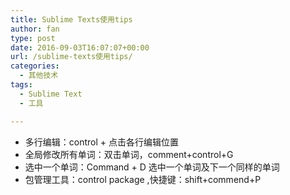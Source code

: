 ```yaml
---
title: Sublime Texts使用tips
author: fan
type: post
date: 2016-09-03T16:07:07+00:00
url: /sublime-texts使用tips/
categories:
  - 其他技术
tags:
  - Sublime Text
  - 工具

---
```

  * 多行编辑：control + 点击各行编辑位置
  * 全局修改所有单词：双击单词，comment+control+G
  * 选中一个单词：Command + D 选中一个单词及下一个同样的单词
  * 包管理工具：control package ,快捷键：shift+commend+P